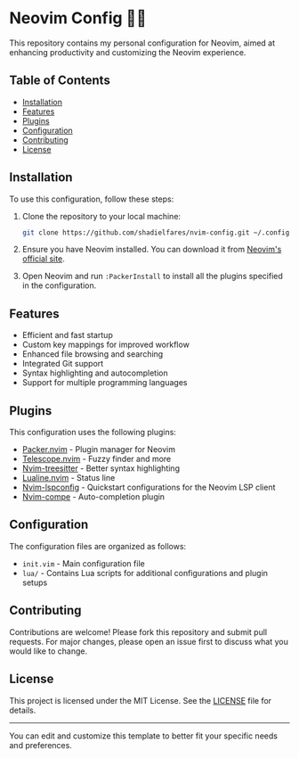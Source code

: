 # Neovim Config 🧑‍💻

This repository contains my personal configuration for Neovim, aimed at enhancing productivity and customizing the Neovim experience.

## Table of Contents

- [Installation](#installation)
- [Features](#features)
- [Plugins](#plugins)
- [Configuration](#configuration)
- [Contributing](#contributing)
- [License](#license)

## Installation

To use this configuration, follow these steps:

1. Clone the repository to your local machine:
   ```sh
   git clone https://github.com/shadielfares/nvim-config.git ~/.config/nvim
   ```

2. Ensure you have Neovim installed. You can download it from [Neovim's official site](https://neovim.io/).

3. Open Neovim and run `:PackerInstall` to install all the plugins specified in the configuration.

## Features

- Efficient and fast startup
- Custom key mappings for improved workflow
- Enhanced file browsing and searching
- Integrated Git support
- Syntax highlighting and autocompletion
- Support for multiple programming languages

## Plugins

This configuration uses the following plugins:

- [Packer.nvim](https://github.com/wbthomason/packer.nvim) - Plugin manager for Neovim
- [Telescope.nvim](https://github.com/nvim-telescope/telescope.nvim) - Fuzzy finder and more
- [Nvim-treesitter](https://github.com/nvim-treesitter/nvim-treesitter) - Better syntax highlighting
- [Lualine.nvim](https://github.com/nvim-lualine/lualine.nvim) - Status line
- [Nvim-lspconfig](https://github.com/neovim/nvim-lspconfig) - Quickstart configurations for the Neovim LSP client
- [Nvim-compe](https://github.com/hrsh7th/nvim-compe) - Auto-completion plugin

## Configuration

The configuration files are organized as follows:

- `init.vim` - Main configuration file
- `lua/` - Contains Lua scripts for additional configurations and plugin setups

## Contributing

Contributions are welcome! Please fork this repository and submit pull requests. For major changes, please open an issue first to discuss what you would like to change.

## License

This project is licensed under the MIT License. See the [LICENSE](LICENSE) file for details.

---

You can edit and customize this template to better fit your specific needs and preferences.
